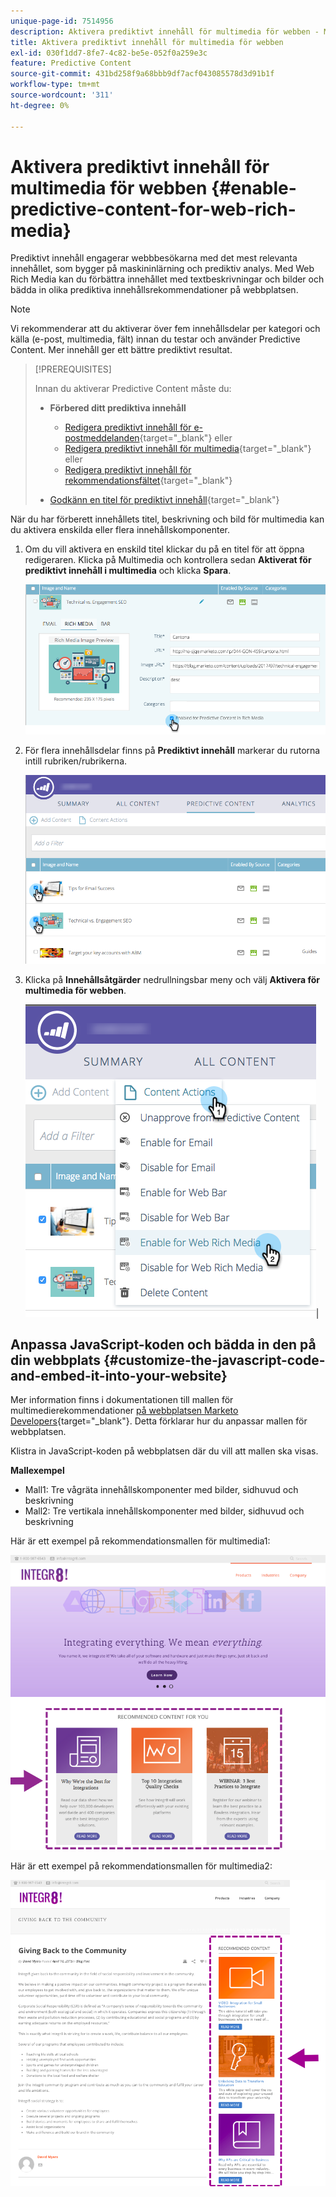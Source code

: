 ```yaml
---
unique-page-id: 7514956
description: Aktivera prediktivt innehåll för multimedia för webben - Marketo Docs - produktdokumentation
title: Aktivera prediktivt innehåll för multimedia för webben
exl-id: 030f1dd7-8fe7-4c82-be5e-052f0a259e3c
feature: Predictive Content
source-git-commit: 431bd258f9a68bbb9df7acf043085578d3d91b1f
workflow-type: tm+mt
source-wordcount: '311'
ht-degree: 0%

---
```


# Aktivera prediktivt innehåll för multimedia för webben {#enable-predictive-content-for-web-rich-media}

Prediktivt innehåll engagerar webbbesökarna med det mest relevanta innehållet, som bygger på maskininlärning och prediktiv analys. Med Web Rich Media kan du förbättra innehållet med textbeskrivningar och bilder och bädda in olika prediktiva innehållsrekommendationer på webbplatsen.

>[!NOTE]
>
>Vi rekommenderar att du aktiverar över fem innehållsdelar per kategori och källa (e-post, multimedia, fält) innan du testar och använder Predictive Content. Mer innehåll ger ett bättre prediktivt resultat.

>[!PREREQUISITES]
>
>Innan du aktiverar Predictive Content måste du:
>
>* **Förbered ditt prediktiva innehåll**
>
>   * [Redigera prediktivt innehåll för e-postmeddelanden](/help/marketo/product-docs/predictive-content/working-with-predictive-content/edit-predictive-content-for-emails.md){target="_blank"} eller
>   * [Redigera prediktivt innehåll för multimedia](/help/marketo/product-docs/predictive-content/working-with-predictive-content/edit-predictive-content-for-rich-media.md){target="_blank"} eller
>   * [Redigera prediktivt innehåll för rekommendationsfältet](/help/marketo/product-docs/predictive-content/working-with-predictive-content/edit-predictive-content-for-the-recommendation-bar.md){target="_blank"}
>
>* [Godkänn en titel för prediktivt innehåll](/help/marketo/product-docs/predictive-content/working-with-all-content/approve-a-title-for-predictive-content.md){target="_blank"}

När du har förberett innehållets titel, beskrivning och bild för multimedia kan du aktivera enskilda eller flera innehållskomponenter.

1. Om du vill aktivera en enskild titel klickar du på en titel för att öppna redigeraren. Klicka på Multimedia och kontrollera sedan **Aktiverat för prediktivt innehåll i multimedia** och klicka **Spara**.

   ![](assets/image2017-10-3-9-3a50-3a29.png)

1. För flera innehållsdelar finns på **Prediktivt innehåll** markerar du rutorna intill rubriken/rubrikerna.

   ![](assets/image2017-10-3-10-3a0-3a42.png)

1. Klicka på **Innehållsåtgärder** nedrullningsbar meny och välj **Aktivera för multimedia för webben**.

   ![](assets/image2017-10-3-10-3a2-3a6.png)|

## Anpassa JavaScript-koden och bädda in den på din webbplats  {#customize-the-javascript-code-and-embed-it-into-your-website}

Mer information finns i dokumentationen till mallen för multimedierekommendationer [på webbplatsen Marketo Developers](https://developers.marketo.com/documentation/websites/rtp-rich-media-recommendations-api){target="_blank"}. Detta förklarar hur du anpassar mallen för webbplatsen.

Klistra in JavaScript-koden på webbplatsen där du vill att mallen ska visas.

**Mallexempel**

* Mall1: Tre vågräta innehållskomponenter med bilder, sidhuvud och beskrivning
* Mall2: Tre vertikala innehållskomponenter med bilder, sidhuvud och beskrivning

Här är ett exempel på rekommendationsmallen för multimedia1:

![](assets/image2015-6-1-17-3a8-3a33.png)

Här är ett exempel på rekommendationsmallen för multimedia2:

![](assets/image2015-12-20-10-3a35-3a12.png)

